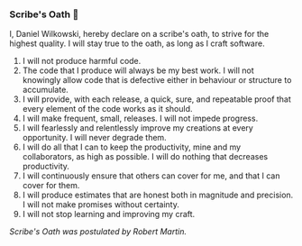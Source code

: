 ### Scribe's Oath 👋

I, Daniel Wilkowski, hereby declare on a scribe's oath, to strive for the highest quality. I will stay true to the oath, as long as I craft software.

1. I will not produce harmful code.
2. The code that I produce will always be my best work. I will not knowingly allow code that is defective either in behaviour or structure to accumulate.
3. I will provide, with each release, a quick, sure, and repeatable proof that every element of the code works as it should.
4. I will make frequent, small, releases. I will not impede progress.
5. I will fearlessly and relentlessly improve my creations at every opportunity. I will never degrade them.
6. I will do all that I can to keep the productivity, mine and my collaborators, as high as possible.  I will do nothing that decreases productivity.
7. I will continuously ensure that others can cover for me, and that I can cover for them.
8. I will produce estimates that are honest both in magnitude and precision. I will not make promises without certainty.
9. I will not stop learning and improving my craft.

*Scribe's Oath was postulated by Robert Martin.*
